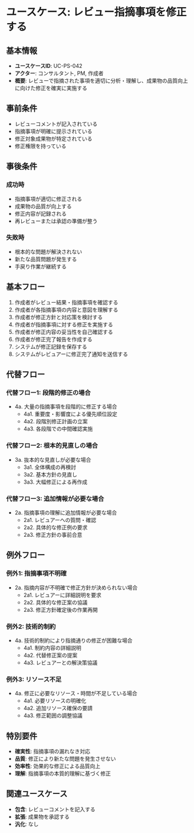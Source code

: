 # ユースケース: レビュー指摘事項を修正する

## 基本情報
- **ユースケースID**: UC-PS-042
- **アクター**: コンサルタント, PM, 作成者
- **概要**: レビューで指摘された事項を適切に分析・理解し、成果物の品質向上に向けた修正を確実に実施する

## 事前条件
- レビューコメントが記入されている
- 指摘事項が明確に提示されている
- 修正対象成果物が特定されている
- 修正権限を持っている

## 事後条件
### 成功時
- 指摘事項が適切に修正される
- 成果物の品質が向上する
- 修正内容が記録される
- 再レビューまたは承認の準備が整う

### 失敗時
- 根本的な問題が解決されない
- 新たな品質問題が発生する
- 手戻り作業が継続する

## 基本フロー
1. 作成者がレビュー結果・指摘事項を確認する
2. 作成者が各指摘事項の内容と意図を理解する
3. 作成者が修正方針と対応策を検討する
4. 作成者が指摘事項に対する修正を実施する
5. 作成者が修正内容の妥当性を自己確認する
6. 作成者が修正完了報告を作成する
7. システムが修正記録を保存する
8. システムがレビュアーに修正完了通知を送信する

## 代替フロー
### 代替フロー1: 段階的修正の場合
- 4a. 大量の指摘事項を段階的に修正する場合
  - 4a1. 重要度・影響度による優先順位設定
  - 4a2. 段階別修正計画の立案
  - 4a3. 各段階での中間確認実施

### 代替フロー2: 根本的見直しの場合
- 3a. 抜本的な見直しが必要な場合
  - 3a1. 全体構成の再検討
  - 3a2. 基本方針の見直し
  - 3a3. 大幅修正による再作成

### 代替フロー3: 追加情報が必要な場合
- 2a. 指摘事項の理解に追加情報が必要な場合
  - 2a1. レビュアーへの質問・確認
  - 2a2. 具体的な修正例の要求
  - 2a3. 修正方針の事前合意

## 例外フロー
### 例外1: 指摘事項不明確
- 2a. 指摘内容が不明確で修正方針が決められない場合
  - 2a1. レビュアーに詳細説明を要求
  - 2a2. 具体的な修正案の協議
  - 2a3. 修正方針確定後の作業再開

### 例外2: 技術的制約
- 4a. 技術的制約により指摘通りの修正が困難な場合
  - 4a1. 制約内容の詳細説明
  - 4a2. 代替修正案の提案
  - 4a3. レビュアーとの解決策協議

### 例外3: リソース不足
- 4a. 修正に必要なリソース・時間が不足している場合
  - 4a1. 必要リソースの明確化
  - 4a2. 追加リソース確保の要請
  - 4a3. 修正範囲の調整協議

## 特別要件
- **確実性**: 指摘事項の漏れなき対応
- **品質**: 修正により新たな問題を発生させない
- **効率性**: 効果的な修正による品質向上
- **理解**: 指摘事項の本質的理解に基づく修正

## 関連ユースケース
- **包含**: レビューコメントを記入する
- **拡張**: 成果物を承認する
- **汎化**: なし